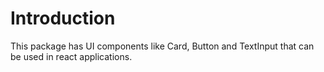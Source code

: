 # Introduction

This package has UI components like Card, Button and TextInput that can be used in react applications.
